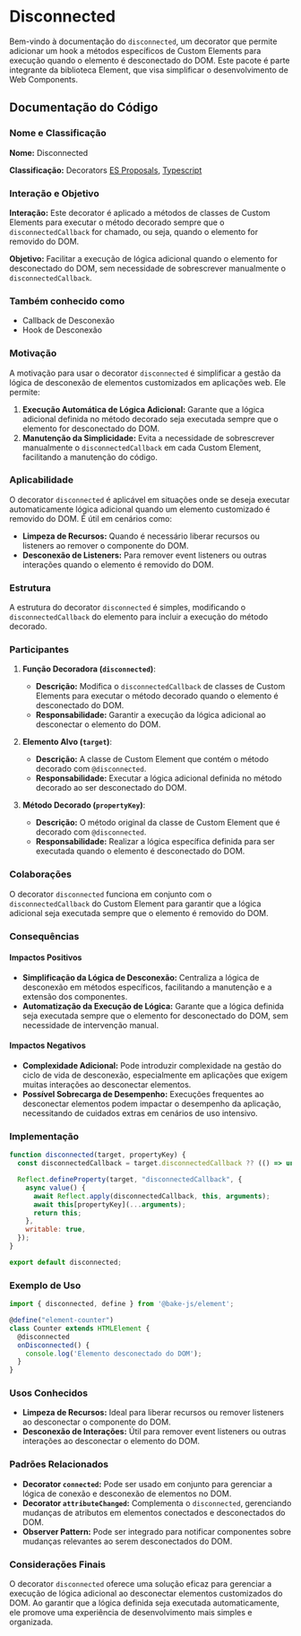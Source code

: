 # Disconnected

Bem-vindo à documentação do `disconnected`, um decorator que permite adicionar um hook a métodos específicos de Custom Elements para execução quando o elemento é desconectado do DOM. Este pacote é parte integrante da biblioteca Element, que visa simplificar o desenvolvimento de Web Components.

## Documentação do Código

### Nome e Classificação

**Nome:** Disconnected

**Classificação:** Decorators [ES Proposals](https://www.proposals.es/proposals/Decorators), [Typescript](https://www.typescriptlang.org/docs/handbook/decorators.html)

### Interação e Objetivo

**Interação:** Este decorator é aplicado a métodos de classes de Custom Elements para executar o método decorado sempre que o `disconnectedCallback` for chamado, ou seja, quando o elemento for removido do DOM.

**Objetivo:** Facilitar a execução de lógica adicional quando o elemento for desconectado do DOM, sem necessidade de sobrescrever manualmente o `disconnectedCallback`.

### Também conhecido como

- Callback de Desconexão
- Hook de Desconexão

### Motivação

A motivação para usar o decorator `disconnected` é simplificar a gestão da lógica de desconexão de elementos customizados em aplicações web. Ele permite:

1. **Execução Automática de Lógica Adicional:** Garante que a lógica adicional definida no método decorado seja executada sempre que o elemento for desconectado do DOM.
2. **Manutenção da Simplicidade:** Evita a necessidade de sobrescrever manualmente o `disconnectedCallback` em cada Custom Element, facilitando a manutenção do código.

### Aplicabilidade

O decorator `disconnected` é aplicável em situações onde se deseja executar automaticamente lógica adicional quando um elemento customizado é removido do DOM. É útil em cenários como:

- **Limpeza de Recursos:** Quando é necessário liberar recursos ou listeners ao remover o componente do DOM.
- **Desconexão de Listeners:** Para remover event listeners ou outras interações quando o elemento é removido do DOM.

### Estrutura

A estrutura do decorator `disconnected` é simples, modificando o `disconnectedCallback` do elemento para incluir a execução do método decorado.

### Participantes

1. **Função Decoradora (`disconnected`)**:
   - **Descrição:** Modifica o `disconnectedCallback` de classes de Custom Elements para executar o método decorado quando o elemento é desconectado do DOM.
   - **Responsabilidade:** Garantir a execução da lógica adicional ao desconectar o elemento do DOM.

2. **Elemento Alvo (`target`)**:
   - **Descrição:** A classe de Custom Element que contém o método decorado com `@disconnected`.
   - **Responsabilidade:** Executar a lógica adicional definida no método decorado ao ser desconectado do DOM.

3. **Método Decorado (`propertyKey`)**:
   - **Descrição:** O método original da classe de Custom Element que é decorado com `@disconnected`.
   - **Responsabilidade:** Realizar a lógica específica definida para ser executada quando o elemento é desconectado do DOM.

### Colaborações

O decorator `disconnected` funciona em conjunto com o `disconnectedCallback` do Custom Element para garantir que a lógica adicional seja executada sempre que o elemento é removido do DOM.

### Consequências

#### Impactos Positivos

- **Simplificação da Lógica de Desconexão:** Centraliza a lógica de desconexão em métodos específicos, facilitando a manutenção e a extensão dos componentes.
- **Automatização da Execução de Lógica:** Garante que a lógica definida seja executada sempre que o elemento for desconectado do DOM, sem necessidade de intervenção manual.

#### Impactos Negativos

- **Complexidade Adicional:** Pode introduzir complexidade na gestão do ciclo de vida de desconexão, especialmente em aplicações que exigem muitas interações ao desconectar elementos.
- **Possível Sobrecarga de Desempenho:** Execuções frequentes ao desconectar elementos podem impactar o desempenho da aplicação, necessitando de cuidados extras em cenários de uso intensivo.

### Implementação

```javascript
function disconnected(target, propertyKey) {
  const disconnectedCallback = target.disconnectedCallback ?? (() => undefined);

  Reflect.defineProperty(target, "disconnectedCallback", {
    async value() {
      await Reflect.apply(disconnectedCallback, this, arguments);
      await this[propertyKey](...arguments);
      return this;
    },
    writable: true,
  });
}

export default disconnected;
```

### Exemplo de Uso

```javascript
import { disconnected, define } from '@bake-js/element';

@define("element-counter")
class Counter extends HTMLElement {
  @disconnected
  onDisconnected() {
    console.log('Elemento desconectado do DOM');
  }
}
```

### Usos Conhecidos

- **Limpeza de Recursos:** Ideal para liberar recursos ou remover listeners ao desconectar o componente do DOM.
- **Desconexão de Interações:** Útil para remover event listeners ou outras interações ao desconectar o elemento do DOM.

### Padrões Relacionados

- **Decorator `connected`:** Pode ser usado em conjunto para gerenciar a lógica de conexão e desconexão de elementos no DOM.
- **Decorator `attributeChanged`:** Complementa o `disconnected`, gerenciando mudanças de atributos em elementos conectados e desconectados do DOM.
- **Observer Pattern:** Pode ser integrado para notificar componentes sobre mudanças relevantes ao serem desconectados do DOM.

### Considerações Finais

O decorator `disconnected` oferece uma solução eficaz para gerenciar a execução de lógica adicional ao desconectar elementos customizados do DOM. Ao garantir que a lógica definida seja executada automaticamente, ele promove uma experiência de desenvolvimento mais simples e organizada.
